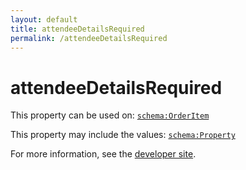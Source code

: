 ```yaml
---
layout: default
title: attendeeDetailsRequired
permalink: /attendeeDetailsRequired
---
```


# attendeeDetailsRequired


This property can be used on: [`schema:OrderItem`](https://schema.org/OrderItem)

This property may include the values: [`schema:Property`](https://schema.org/Property)

For more information, see the [developer site](https://developer.openactive.io/data-model/types/).